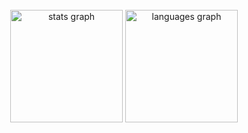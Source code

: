 <br clear="both">

<div align="center">
  <img src="https://github-readme-stats.vercel.app/api?username=Igorpereirag&hide_title=false&hide_rank=true&show_icons=true&include_all_commits=true&count_private=true&disable_animations=false&theme=dark&locale=en&hide_border=true" height="180" alt="stats graph"  />
  <img src="https://github-readme-stats.vercel.app/api/top-langs?username=Igorpereirag&locale=en&hide_title=false&layout=compact&card_width=320&langs_count=6&theme=dark&hide_border=true" height="180" alt="languages graph"  />
</div>

###